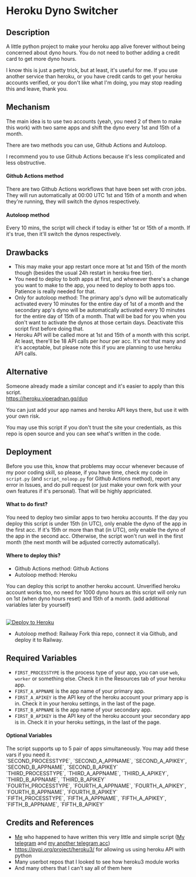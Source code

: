# Heroku Dyno Switcher

## Description
<p>A little python project to make your heroku app alive forever without being concerned about dyno hours. You do not need to bother adding a credit card to get more dyno hours.</p><p>I know this is just a petty trick, but at least, it's useful for me. If you use another service than heroku, or you have credit cards to get your heroku accounts verified, or you don't like what I'm doing, you may stop reading this and leave, thank you.</p>

## Mechanism
<p>The main idea is to use two accounts (yeah, you need 2 of them to make this work) with two same apps and shift the dyno every 1st and 15th of a month.</p>
<p>There are two methods you can use, Github Actions and Autoloop.</p>
<p>I recommend you to use Github Actions because it's less complicated and less obstructive.</p>
<h4>Github Actions method</h4>
<p>There are two Github Actions workflows that have been set with cron jobs. They will run automatically at 00:00 UTC 1st and 15th of a month and when they're running, they will switch the dynos respectively.<br>
</p>
<h4>Autoloop method</h4>
<p>Every 10 mins, the script will check if today is either 1st or 15th of a month. If it's true, then it'll switch the dynos respectively.</p>
</p>

## Drawbacks
- This may make your app restart once more at 1st and 15th of the month though (besides the usual 24h restart in heroku free tier).
- You need to deploy to both apps at first, and whenever there's a change you want to make to the app, you need to deploy to both apps too. Patience is really needed for that.
- Only for autoloop method: The primary app's dyno will be automatically activated every 10 minutes for the entire day of 1st of a month and the secondary app's dyno will be automatically activated every 10 minutes for the entire day of 15th of a month. That will be bad for you when you don't want to activate the dynos at those certain days. Deactivate this script first before doing that.
- Heroku API will be called more at 1st and 15th of a month with this script. At least, there'll be 18 API calls per hour per acc. It's not that many and it's acceptable, but please note this if you are planning to use heroku API calls.

## Alternative
Someone already made a similar concept and it's easier to apply than this script.<br>
https://heroku.viperadnan.gq/duo<br>
<p>You can just add your app names and heroku API keys there, but use it with your own risk.</p>
<p>You may use this script if you don't trust the site your credentials, as this repo is open source and you can see what's written in the code.</p>

## Deployment
Before you use this, know that problems may occur whenever because of my poor coding skill, so please, if you have time, check my code in `script.py` (and `script_noloop.py` for Github Actions method), report any error in Issues, and do pull request (or just make your own fork with your own features if it's personal). That will be highly appriciated.
<h4>What to do first?</h4>
You need to deploy two similar apps to two heroku accounts. If the day you deploy this script is under 15th (in UTC), only enable the dyno of the app in the first acc. If it's 15th or more than that (in UTC), only enable the dyno of the app in the second acc. Otherwise, the script won't run well in the first month (the next month will be adjusted correctly automatically).
<h4>Where to deploy this?</h4>

- Github Actions method: Github Actions
- Autoloop method: Heroku
<p>
You can deploy this script to another heroku account. Unverified heroku account works too, no need for 1000 dyno hours as this script will only run on 1st (when dyno hours reset) and 15th of a month. (add additional variables later by yourself)</p><br>
<a href="https://dashboard.heroku.com/new?template=https://github.com/tiararosebiezetta/HerokuDynoSwitcher"> <img src="https://img.shields.io/badge/Deploy%20To%20Heroku-blueviolet?style=for-the-badge&logo=heroku" alt="Deploy to Heroku" /></a></p>

- Autoloop method: Railway
Fork thia repo, connect it via Github, and deploy it to Railway.

## Required Variables
- `FIRST_PROCESSTYPE` is the process type of your app, you can use `web`, `worker` or something else. Check it in the Resources tab of your heroku app.<br>
- `FIRST_A_APPNAME` is the app name of your primary app.<br>
- `FIRST_A_APIKEY` is the API key of the heroku account your primary app is in. Check it in your heroku settings, in the last of the page.<br>
- `FIRST_B_APPNAME` is the app name of your secondary app.<br>
- `FIRST_B_APIKEY` is the API key of the heroku account your secondary app is in. Check it in your heroku settings, in the last of the page.<br>

<h4>Optional Variables</h4>
The script supports up to 5 pair of apps simultaneously. You may add these vars if you need it.<br>
`SECOND_PROCESSTYPE`, `SECOND_A_APPNAME`, `SECOND_A_APIKEY`, `SECOND_B_APPNAME`, `SECOND_B_APIKEY`<br>
`THIRD_PROCESSTYPE`, `THIRD_A_APPNAME`, `THIRD_A_APIKEY`, `THIRD_B_APPNAME`, `THIRD_B_APIKEY`<br>
`FOURTH_PROCESSTYPE`, `FOURTH_A_APPNAME`, `FOURTH_A_APIKEY`, `FOURTH_B_APPNAME`, `FOURTH_B_APIKEY`<br>
`FIFTH_PROCESSTYPE`, `FIFTH_A_APPNAME`, `FIFTH_A_APIKEY`, `FIFTH_B_APPNAME`, `FIFTH_B_APIKEY`<br>

## Credits and References
- <a href="https://github.com/tiararosebiezetta">Me</a> who happened to have written this very little and simple script (<a href="https://t.me/katarina_ox">My telegram</a> and <a href="https://t.me/katarina_novi">my another telegram acc</a>)
- https://pypi.org/project/heroku3/ for allowing us using heroku API with python
- Many userbot repos that I looked to see how heroku3 module works
- And many others that I can't say all of them here
